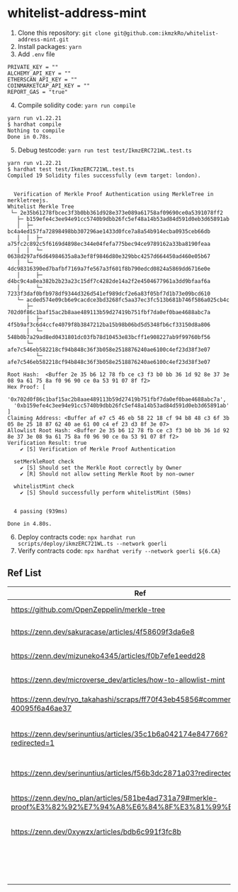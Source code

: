 # whitelist-address-mint 
1. Clone this repository: `git clone git@github.com:ikmzkRo/whitelist-address-mint.git`
2. Install packages: `yarn`
3. Add `.env` file
```
PRIVATE_KEY = ""
ALCHEMY_API_KEY = ""
ETHERSCAN_API_KEY = ""
COINMARKETCAP_API_KEY = ""
REPORT_GAS = "true"
```
4. Compile solidity code: `yarn run compile`
```
yarn run v1.22.21
$ hardhat compile
Nothing to compile
Done in 0.78s.
```
5. Debug testcode: `yarn run test test/IkmzERC721WL.test.ts`
```
yarn run v1.22.21
$ hardhat test test/IkmzERC721WL.test.ts
Compiled 19 Solidity files successfully (evm target: london).


  Verification of Merkle Proof Authentication using MerkleTree in merkletreejs.
Whitelist Merkle Tree
 └─ 2e35b61278fbcec3f3b0bb361d928e373e089a61758af09690ce0a5391078ff2
   ├─ b159efe4c3ee94e91cc5740b9dbb26fc5ef48a14b53ad84d591d0eb3d65891ab
   │  ├─ bc4a4ed157fa72898498bb307296ae1433d0fce7a8a54b914ecba0935ceb66db
   │  │  ├─ a75fc2c892c5f6169d4898ec344e04fefa775bec94ce9789162a33ba8190feaa
   │  │  └─ 0638d297af6d64984635a8a3ef8f9846d80e329bbc4257d664450ad460e05b67
   │  └─ 4dc98316390ed7bafbf7169a7fe567a3f601f8b790edcd0824a5869dd6716e0e
   │     ├─ d4bc9c4a8ea382b2b23a23c15df7c4282de14a2f2e4504677961a3dd9bfaaf6a
   │     └─ 7233f3daf0bfb978df9344d326d541ef989dcf2e6a83f05bf7d1b73e09bcd610
   └─ acded574e09cb6e9cacdce3bd3268fc5aa37ec3fc513b681b746f586a025cb4c
      ├─ 702d0f86c1baf15ac2b8aae489113b59d27419b751fbf7da0ef0bae4688abc7a
      │  ├─ 4f5b9af3c6d4ccfe4079f8b3847212ba15b98b06bd5d5348fb6cf33150d8a806
      │  └─ 548b0b7a29ad8ed0431801dc03fb78d10453e83bcff1e908227ab9f99760bf56
      └─ afe7c546eb582218cf94b848c36f3b058e2518876240ae6100c4ef23d38f3e07
         └─ afe7c546eb582218cf94b848c36f3b058e2518876240ae6100c4ef23d38f3e07

Root Hash:  <Buffer 2e 35 b6 12 78 fb ce c3 f3 b0 bb 36 1d 92 8e 37 3e 08 9a 61 75 8a f0 96 90 ce 0a 53 91 07 8f f2>
Hex Proof: [
  '0x702d0f86c1baf15ac2b8aae489113b59d27419b751fbf7da0ef0bae4688abc7a',
  '0xb159efe4c3ee94e91cc5740b9dbb26fc5ef48a14b53ad84d591d0eb3d65891ab'
]
Claiming Address: <Buffer af e7 c5 46 eb 58 22 18 cf 94 b8 48 c3 6f 3b 05 8e 25 18 87 62 40 ae 61 00 c4 ef 23 d3 8f 3e 07>
Allowlist Root Hash: <Buffer 2e 35 b6 12 78 fb ce c3 f3 b0 bb 36 1d 92 8e 37 3e 08 9a 61 75 8a f0 96 90 ce 0a 53 91 07 8f f2>
Verification Result: true
    ✔ [S] Verification of Merkle Proof Authentication

  setMerkleRoot check
    ✔ [S] Should set the Merkle Root correctly by Owner
    ✔ [R] Should not allow setting Merkle Root by non-owner

  whitelistMint check
    ✔ [S] Should successfully perform whitelistMint (50ms)


  4 passing (939ms)

Done in 4.80s.
```
6. Deploy contracts code: `npx hardhat run scripts/deploy/ikmzERC721WL.ts --network goerli`
7. Verify contracts code: `npx hardhat verify --network goerli ${6.CA}`

## Ref List
| Ref | Title |
| ---- | ---- |
| https://github.com/OpenZeppelin/merkle-tree | OpenZeppelin/merkle-tree |
| https://zenn.dev/sakuracase/articles/4f58609f3da6e8 | ゼロ知識でふんわり理解するマークルツリー |
| https://zenn.dev/mizuneko4345/articles/f0b7efe1eedd28 | Pythonで作るマークルツリー |
| https://zenn.dev/microverse_dev/articles/how-to-allowlist-mint | AllowList を用いた NFT の mint |
| https://zenn.dev/ryo_takahashi/scraps/ff70f43eb45856#comment-40095f6a46ae37 | META KAWAII 🍭 を支える技術 |
| https://zenn.dev/serinuntius/articles/35c1b6a042174e847766?redirected=1 | Uniswapが1200ものアドレスにトークン配布した方法が賢すぎるのでメモ |
| https://zenn.dev/serinuntius/articles/f56b3dc2871a03?redirected=1 | zkRollupの回路内で計算してること |
| https://zenn.dev/no_plan/articles/581be4ad731a79#merkle-proof%E3%82%92%E7%94%A8%E6%84%8F%E3%81%99%E3%82%8B | NFTを用いたCTFを開催したので問題作成者が解説してみる |
| https://zenn.dev/0xywzx/articles/bdb6c991f3fc8b | ZKP（zkSNARKs）の使い方と活用事例 |
|  |  |
|  |  |
|  |  |
|  |  |
|  |  |
|  |  |
|  |  |
|  |  |
|  |  |
|  |  |
|  |  |
|  |  |
|  |  |
|  |  |
|  |  |